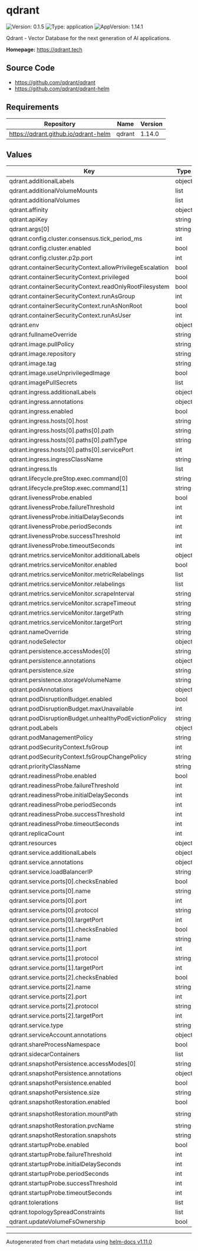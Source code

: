 # qdrant

![Version: 0.1.5](https://img.shields.io/badge/Version-0.1.5-informational?style=flat-square) ![Type: application](https://img.shields.io/badge/Type-application-informational?style=flat-square) ![AppVersion: 1.14.1](https://img.shields.io/badge/AppVersion-1.14.1-informational?style=flat-square)

Qdrant - Vector Database for the next generation of AI applications.

**Homepage:** <https://qdrant.tech>

## Source Code

* <https://github.com/qdrant/qdrant>
* <https://github.com/qdrant/qdrant-helm>

## Requirements

| Repository | Name | Version |
|------------|------|---------|
| https://qdrant.github.io/qdrant-helm | qdrant | 1.14.0 |

## Values

| Key | Type | Default | Description |
|-----|------|---------|-------------|
| qdrant.additionalLabels | object | `{}` |  |
| qdrant.additionalVolumeMounts | list | `[]` |  |
| qdrant.additionalVolumes | list | `[]` |  |
| qdrant.affinity | object | `{}` |  |
| qdrant.apiKey | string | `""` |  |
| qdrant.args[0] | string | `"./config/initialize.sh"` |  |
| qdrant.config.cluster.consensus.tick_period_ms | int | `100` |  |
| qdrant.config.cluster.enabled | bool | `true` |  |
| qdrant.config.cluster.p2p.port | int | `6335` |  |
| qdrant.containerSecurityContext.allowPrivilegeEscalation | bool | `false` |  |
| qdrant.containerSecurityContext.privileged | bool | `false` |  |
| qdrant.containerSecurityContext.readOnlyRootFilesystem | bool | `true` |  |
| qdrant.containerSecurityContext.runAsGroup | int | `2000` |  |
| qdrant.containerSecurityContext.runAsNonRoot | bool | `true` |  |
| qdrant.containerSecurityContext.runAsUser | int | `1000` |  |
| qdrant.env | object | `{}` |  |
| qdrant.fullnameOverride | string | `"qdrant"` |  |
| qdrant.image.pullPolicy | string | `"IfNotPresent"` |  |
| qdrant.image.repository | string | `"docker.io/qdrant/qdrant"` |  |
| qdrant.image.tag | string | `"v1.14.1-gpu-nvidia"` |  |
| qdrant.image.useUnprivilegedImage | bool | `false` |  |
| qdrant.imagePullSecrets | list | `[]` |  |
| qdrant.ingress.additionalLabels | object | `{}` |  |
| qdrant.ingress.annotations | object | `{}` |  |
| qdrant.ingress.enabled | bool | `false` |  |
| qdrant.ingress.hosts[0].host | string | `"example.com"` |  |
| qdrant.ingress.hosts[0].paths[0].path | string | `"/"` |  |
| qdrant.ingress.hosts[0].paths[0].pathType | string | `"Prefix"` |  |
| qdrant.ingress.hosts[0].paths[0].servicePort | int | `6333` |  |
| qdrant.ingress.ingressClassName | string | `""` |  |
| qdrant.ingress.tls | list | `[]` |  |
| qdrant.lifecycle.preStop.exec.command[0] | string | `"sleep"` |  |
| qdrant.lifecycle.preStop.exec.command[1] | string | `"3"` |  |
| qdrant.livenessProbe.enabled | bool | `false` |  |
| qdrant.livenessProbe.failureThreshold | int | `6` |  |
| qdrant.livenessProbe.initialDelaySeconds | int | `5` |  |
| qdrant.livenessProbe.periodSeconds | int | `5` |  |
| qdrant.livenessProbe.successThreshold | int | `1` |  |
| qdrant.livenessProbe.timeoutSeconds | int | `1` |  |
| qdrant.metrics.serviceMonitor.additionalLabels | object | `{}` |  |
| qdrant.metrics.serviceMonitor.enabled | bool | `false` |  |
| qdrant.metrics.serviceMonitor.metricRelabelings | list | `[]` |  |
| qdrant.metrics.serviceMonitor.relabelings | list | `[]` |  |
| qdrant.metrics.serviceMonitor.scrapeInterval | string | `"30s"` |  |
| qdrant.metrics.serviceMonitor.scrapeTimeout | string | `"10s"` |  |
| qdrant.metrics.serviceMonitor.targetPath | string | `"/metrics"` |  |
| qdrant.metrics.serviceMonitor.targetPort | string | `"http"` |  |
| qdrant.nameOverride | string | `""` |  |
| qdrant.nodeSelector | object | `{}` |  |
| qdrant.persistence.accessModes[0] | string | `"ReadWriteOnce"` |  |
| qdrant.persistence.annotations | object | `{}` |  |
| qdrant.persistence.size | string | `"10Gi"` |  |
| qdrant.persistence.storageVolumeName | string | `"data"` |  |
| qdrant.podAnnotations | object | `{}` |  |
| qdrant.podDisruptionBudget.enabled | bool | `false` |  |
| qdrant.podDisruptionBudget.maxUnavailable | int | `1` |  |
| qdrant.podDisruptionBudget.unhealthyPodEvictionPolicy | string | `""` |  |
| qdrant.podLabels | object | `{}` |  |
| qdrant.podManagementPolicy | string | `"Parallel"` |  |
| qdrant.podSecurityContext.fsGroup | int | `3000` |  |
| qdrant.podSecurityContext.fsGroupChangePolicy | string | `"Always"` |  |
| qdrant.priorityClassName | string | `""` |  |
| qdrant.readinessProbe.enabled | bool | `true` |  |
| qdrant.readinessProbe.failureThreshold | int | `6` |  |
| qdrant.readinessProbe.initialDelaySeconds | int | `5` |  |
| qdrant.readinessProbe.periodSeconds | int | `5` |  |
| qdrant.readinessProbe.successThreshold | int | `1` |  |
| qdrant.readinessProbe.timeoutSeconds | int | `1` |  |
| qdrant.replicaCount | int | `1` |  |
| qdrant.resources | object | `{}` |  |
| qdrant.service.additionalLabels | object | `{}` |  |
| qdrant.service.annotations | object | `{}` |  |
| qdrant.service.loadBalancerIP | string | `""` |  |
| qdrant.service.ports[0].checksEnabled | bool | `true` |  |
| qdrant.service.ports[0].name | string | `"http"` |  |
| qdrant.service.ports[0].port | int | `6333` |  |
| qdrant.service.ports[0].protocol | string | `"TCP"` |  |
| qdrant.service.ports[0].targetPort | int | `6333` |  |
| qdrant.service.ports[1].checksEnabled | bool | `false` |  |
| qdrant.service.ports[1].name | string | `"grpc"` |  |
| qdrant.service.ports[1].port | int | `6334` |  |
| qdrant.service.ports[1].protocol | string | `"TCP"` |  |
| qdrant.service.ports[1].targetPort | int | `6334` |  |
| qdrant.service.ports[2].checksEnabled | bool | `false` |  |
| qdrant.service.ports[2].name | string | `"p2p"` |  |
| qdrant.service.ports[2].port | int | `6335` |  |
| qdrant.service.ports[2].protocol | string | `"TCP"` |  |
| qdrant.service.ports[2].targetPort | int | `6335` |  |
| qdrant.service.type | string | `"ClusterIP"` |  |
| qdrant.serviceAccount.annotations | object | `{}` |  |
| qdrant.shareProcessNamespace | bool | `false` |  |
| qdrant.sidecarContainers | list | `[]` |  |
| qdrant.snapshotPersistence.accessModes[0] | string | `"ReadWriteOnce"` |  |
| qdrant.snapshotPersistence.annotations | object | `{}` |  |
| qdrant.snapshotPersistence.enabled | bool | `false` |  |
| qdrant.snapshotPersistence.size | string | `"10Gi"` |  |
| qdrant.snapshotRestoration.enabled | bool | `false` |  |
| qdrant.snapshotRestoration.mountPath | string | `"/qdrant/snapshot-restoration"` |  |
| qdrant.snapshotRestoration.pvcName | string | `"snapshots-pvc"` |  |
| qdrant.snapshotRestoration.snapshots | string | `nil` |  |
| qdrant.startupProbe.enabled | bool | `false` |  |
| qdrant.startupProbe.failureThreshold | int | `30` |  |
| qdrant.startupProbe.initialDelaySeconds | int | `10` |  |
| qdrant.startupProbe.periodSeconds | int | `5` |  |
| qdrant.startupProbe.successThreshold | int | `1` |  |
| qdrant.startupProbe.timeoutSeconds | int | `1` |  |
| qdrant.tolerations | list | `[]` |  |
| qdrant.topologySpreadConstraints | list | `[]` |  |
| qdrant.updateVolumeFsOwnership | bool | `true` |  |

----------------------------------------------
Autogenerated from chart metadata using [helm-docs v1.11.0](https://github.com/norwoodj/helm-docs/releases/v1.11.0)
